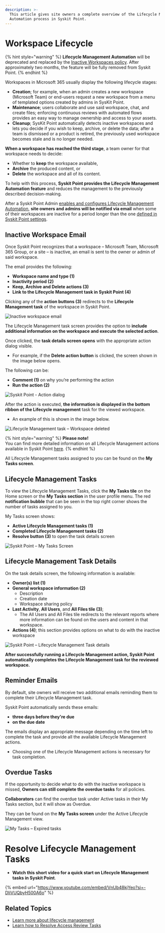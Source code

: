 ```yaml
---
description: >-
  This article gives site owners a complete overview of the Lifecycle Management
  Automation process in Syskit Point.
---
```


# Workspace Lifecycle

{% hint style="warning" %}
**Lifecycle Management Automation** will be deprecated and replaced by the [Inactive Workspaces policy](../resolve-governance-tasks/inactive-workspaces.md). After approximately two months, the feature will be fully removed from Syskit Point.
{% endhint %}

Workspaces in Microsoft 365 usually display the following lifecycle stages:

* **Creation**; for example, when an admin creates a new workspace (Microsoft Team) or end-users request a new workspace from a menu of templated options created by admins in SysKit Point. 
* **Maintenance**; users collaborate and use said workspace, chat, and create files; enforcing continuous reviews with automated flows provides an easy way to manage ownership and access to your assets.
* **Cleanup**; SysKit Point automatically detects inactive workspaces and lets you decide if you wish to keep, archive, or delete the data; after a team is dismissed or a product is retired, the previously used workspace becomes stale and is no longer needed.

**When a workspace has reached the third stage**, a team owner for that workspace needs to decide:

* Whether to **keep** the workspace available,
* **Archive** the produced content, or
* **Delete** the workspace and all of its content.

To help with this process, **Syskit Point provides the Lifecycle Management Automation feature** and reduces the management to the previously described decision-making.

After a Syskit Point Admin [enables and configures Lifecycle Management Automation](../../governance-and-automation/lifecycle-management/enable-lifecycle-management.md), **site owners and admins will be notified via email** when some of their workspaces are inactive for a period longer than the one [defined in Syskit Point settings](../../governance-and-automation/lifecycle-management/inactive-content.md#define-what-is-inactive).

## Inactive Workspace Email

Once Syskit Point recognizes that a workspace – Microsoft Team, Microsoft 365 Group, or a site – is inactive, an email is sent to the owner or admin of said workspace.

The email provides the following:

* **Workspace name and type (1)**
* **Inactivity period (2)**
* **Keep, Archive and Delete actions (3)**
* **Link to the Lifecycle Management task in Syskit Point (4)**

Clicking any of the **action buttons (3)** redirects to the **Lifecycle Management task** of the workspace in Syskit Point.

![Inactive workspace email](../../../static/img/lifecycle-management-owner-email.png)

The Lifecycle Management task screen provides the option to **include additional information on the workspace and execute the selected action**.

Once clicked, the **task details screen opens** with the appropriate action dialog visible.

* For example, if the **Delete action button** is clicked, the screen shown in the image below opens.

The following can be:

* **Comment (1)** on why you’re performing the action
* **Run the action (2)**

![Syskit Point - Action dialog](../../../static/img/lifecycle-management-action-dialog.png)

After the action is executed, **the information is displayed in the bottom ribbon of the Lifecycle management** task for the viewed workspace.

* An example of this is shown in the image below.

![Lifecycle Management task – Workspace deleted](../../../static/img/lifecycle-management-action-completed.png)

{% hint style="warning" %}
**Please note!**\
You can find more detailed information on all Lifecycle Management actions available in Syskit Point [here](../../governance-and-automation/lifecycle-management/lifecycle-management-actions.md).
{% endhint %}

All Lifecycle Management tasks assigned to you can be found on the **My Tasks screen**.

## Lifecycle Management Tasks

To view the Lifecycle Management Tasks, click the **My Tasks tile** on the Home screen or the **My Tasks section** in the user profile menu. The red **notification bubble** that can be seen in the top right corner shows the number of tasks assigned to you.

My Tasks screen shows:

* **Active Lifecycle Management tasks (1)**
* **Completed Lifecycle Management tasks (2)**
* **Resolve button (3)** to open the task details screen

![Syskit Point – My Tasks Screen](../../../static/img/lifecycle-management-my-tasks.png)

## Lifecycle Management Task Details

On the task details screen, the following information is available:

* **Owner(s) list (1)**
* **General workspace information (2)**
  * Description
  * Creation date
  * Workspace sharing policy
* **Last Activity**, **All Users**, and **All Files tile (3)**;
  * The All Users and All Files tile redirects to the relevant reports where more information can be found on the users and content in that workspace.
* **Actions (4)**; this section provides options on what to do with the inactive workspace

![Syskit Point – Lifecycle Management Task details](../../../static/img/lifecycle-management-task-details.png)

**After successfully running a Lifecycle Management action, Syskit Point automatically completes the Lifecycle Management task for the reviewed workspace.**

## Reminder Emails

By default, site owners will receive two additional emails reminding them to complete their Lifecycle Management task.

Syskit Point automatically sends these emails:

* **three days before they're due**
* **on the due date**

The emails display an appropriate message depending on the time left to complete the task and provide all the available Lifecycle Management actions.

* Choosing one of the Lifecycle Management actions is necessary for task completion.


## Overdue Tasks

If the opportunity to decide what to do with the inactive workspace is missed, **Owners can still complete the overdue tasks** for all policies.

**Collaborators** can find the overdue task under Active tasks in their My Tasks section, but it will show as Overdue.

They can be found on the **My Tasks screen** under the Active Lifecycle Management view.

![My Tasks – Expired tasks](../../../static/img/lifecycle-management-expired-tasks.png)

# Resolve Lifecycle Management Tasks

* **Watch this short video for a quick start on Lifecycle Management tasks in Syskit Point**.

{% embed url="https://www.youtube.com/embed/VnUb48kjYeo?si=-DIiVUQbyH500A6o" %}


## Related Topics

* [Learn more about lifecycle management](https://docs.microsoft.com/en-us/microsoftteams/plan-teams-lifecycle)
* [Learn how to Resolve Access Review Tasks](access-review.md)
